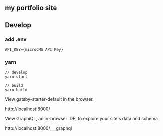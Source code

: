 ## my portfolio site

## Develop

### add .env

```
API_KEY={microCMS API Key}
```

### yarn

```
// develop
yarn start

// build
yarn build
```

View gatsby-starter-default in the browser.

http://localhost:8000/

View GraphiQL, an in-browser IDE, to explore your site's data and schema

http://localhost:8000/\_\_\_graphql
